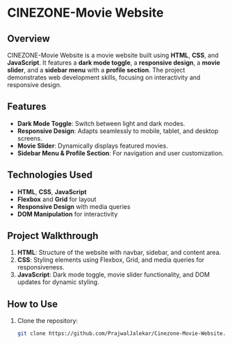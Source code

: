 # CINEZONE-Movie Website

## Overview

CINEZONE-Movie Website is a movie website built using **HTML**, **CSS**, and **JavaScript**. It features a **dark mode toggle**, a **responsive design**, a **movie slider**, and a **sidebar menu** with a **profile section**. The project demonstrates web development skills, focusing on interactivity and responsive design.

## Features

- **Dark Mode Toggle**: Switch between light and dark modes.
- **Responsive Design**: Adapts seamlessly to mobile, tablet, and desktop screens.
- **Movie Slider**: Dynamically displays featured movies.
- **Sidebar Menu & Profile Section**: For navigation and user customization.

## Technologies Used

- **HTML**, **CSS**, **JavaScript**
- **Flexbox** and **Grid** for layout
- **Responsive Design** with media queries
- **DOM Manipulation** for interactivity

## Project Walkthrough

1. **HTML**: Structure of the website with navbar, sidebar, and content area.
2. **CSS**: Styling elements using Flexbox, Grid, and media queries for responsiveness.
3. **JavaScript**: Dark mode toggle, movie slider functionality, and DOM updates for dynamic styling.

## How to Use

1. Clone the repository:
   ```bash
   git clone https://github.com/PrajwalJalekar/Cinezone-Movie-Website.git
